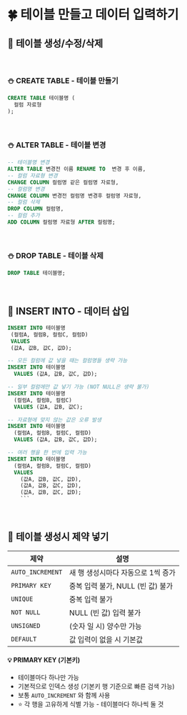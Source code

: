 # 🍀 테이블 만들고 데이터 입력하기

## 🧸 테이블 생성/수정/삭제

<br>

### ⛄ CREATE TABLE - 테이블 만들기

```sql
CREATE TABLE 테이블명 (
  컬럼 자료형
);
```

<br>

### ⛄ ALTER TABLE - 테이블 변경

```sql
-- 테이블명 변경
ALTER TABLE 변경전 이름 RENAME TO  변경 후 이름,
-- 컬럼 자료형 변경
CHANGE COLUMN 컬럼명 같은 컬럼명 자료형,
-- 컬럼명 변경
CHANGE COLUMN 변경전 컬럼명 변경후 컬럼명 자료형,
-- 컬럼 삭제
DROP COLUMN 컬럼명,
-- 컬럼 추가
ADD COLUMN 컬럼명 자료형 AFTER 컬럼명;
```

<br>

### ⛄ DROP TABLE - 테이블 삭제

```sql
DROP TABLE 테이블명;
```

<br>

## 🧸 INSERT INTO - 데이터 삽입

```sql
INSERT INTO 테이블명
 (컬럼A, 컬럼B, 컬럼C, 컬럼D)
 VALUES
 (값A, 값B, 값C, 값D);
```

```sql
-- 모든 컬럼에 값 넣을 때는 컬럼명들 생략 가능
INSERT INTO 테이블명
  VALUES (값A, 값B, 값C, 값D);
```

```sql
-- 일부 컬럼에만 값 넣기 가능 (NOT NULL은 생략 불가)
INSERT INTO 테이블명
  (컬럼A, 컬럼B, 컬럼C)
  VALUES (값A, 값B, 값C);
```

```sql
-- 자료형에 맞지 않는 값은 오류 발생
INSERT INTO 테이블명
  (컬럼A, 컬럼B, 컬럼C, 컬럼D)
  VALUES (값A, 값B, 값C, 값D);
```

````sql
-- 여러 행을 한 번에 입력 가능
INSERT INTO 테이블명
  (컬럼A, 컬럼B, 컬럼C, 컬럼D)
  VALUES
    (값A, 값B, 값C, 값D),
    (값A, 값B, 값C, 값D),
    (값A, 값B, 값C, 값D);
    ```
````

<br>

## 🧸 테이블 생성시 제약 넣기

| 제약             | 설명                               |
| ---------------- | ---------------------------------- |
| `AUTO_INCREMENT` | 새 행 생성시마다 자동으로 1씩 증가 |
| `PRIMARY KEY`    | 중복 입력 불가, NULL (빈 값) 불가  |
| `UNIQUE`         | 중복 입력 불가                     |
| `NOT NULL`       | NULL (빈 값) 입력 불가             |
| `UNSIGNED`       | (숫자 일 시) 양수만 가능           |
| `DEFAULT`        | 값 입력이 없을 시 기본값           |

#### 💡 **PRIMARY KEY** (기본키)

- 테이블마다 하나만 가능
- 기본적으로 인덱스 생성 (기본키 행 기준으로 빠른 검색 가능)
- 보통 `AUTO_INCREMENT` 와 함께 사용
- ⭐ 각 행을 고유하게 식별 가능 - 테이블마다 하나씩 둘 것
